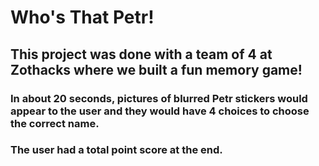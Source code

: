 # Who's That Petr!

<h2> This project was done with a team of 4 at Zothacks where we built a fun memory game! </h2>
<h3> In about 20 seconds, pictures of blurred Petr stickers would appear to the user and they would have 4 choices to choose the correct name. </h3>
<h3> The user had a total point score at the end. </h3>
